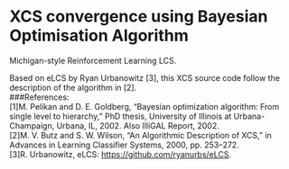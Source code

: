 # XCS convergence using Bayesian Optimisation Algorithm
Michigan-style Reinforcement Learning LCS.

Based on eLCS by Ryan Urbanowitz [3], this XCS source code follow the description of the algorithm in [2].  
###References:  
[1]M. Pelikan and D. E. Goldberg, “Bayesian optimization algorithm: From single level to hierarchy,” PhD thesis, University of Illinois at Urbana-Champaign, Urbana, IL, 2002. Also IlliGAL Report, 2002.  
[2]M. V. Butz and S. W. Wilson, “An Algorithmic Description of XCS,” in Advances in Learning Classifier Systems, 2000, pp. 253–272.  
[3]R. Urbanowitz, eLCS: https://github.com/ryanurbs/eLCS.  
